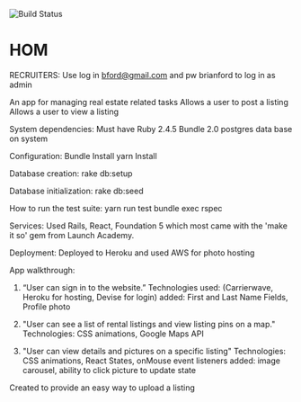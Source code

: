 ![Build Status](https://codeship.com/projects/88820b80-0279-0137-674b-729c7a751547/status?branch=master)
# HOM

RECRUITERS: Use log in bford@gmail.com and pw brianford to log in as admin

An app for managing real estate related tasks
    Allows a user to post a listing
    Allows a user to view a listing


System dependencies:
    Must have Ruby 2.4.5
    Bundle 2.0
    postgres data base
    on system

Configuration:
  Bundle Install
  yarn Install

Database creation:
  rake db:setup

Database initialization:
  rake db:seed

How to run the test suite:
  yarn run test
  bundle exec rspec

Services:
  Used Rails, React, Foundation 5 which most came with the 'make it so' gem from Launch Academy.

Deployment:
  Deployed to Heroku and used AWS for photo hosting

App walkthrough:

 1)
    “User can sign in to the website.”
      Technologies used: (Carrierwave, Heroku for hosting, Devise for login)
        added: First and Last Name Fields, Profile photo

 2)
    "User can see a list of rental listings and view listing pins on a map."
      Technologies: CSS animations, Google Maps API

 3)
    "User can view details and pictures on a specific listing"
      Technologies: CSS animations, React States, onMouse event listeners
        added: image carousel, ability to click picture to update state


Created to provide an easy way to upload a listing
